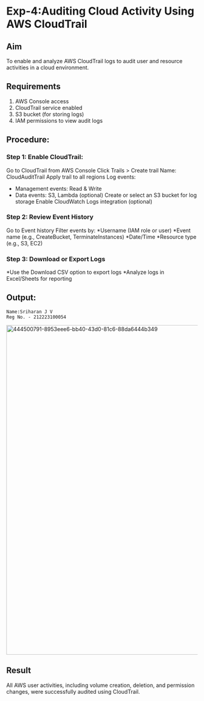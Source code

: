 # Exp-4:Auditing Cloud Activity Using AWS CloudTrail
## Aim
To enable and analyze AWS CloudTrail logs to audit user and resource activities in a cloud environment.
## Requirements
1. AWS Console access
2. CloudTrail service enabled
3. S3 bucket (for storing logs)
4. IAM permissions to view audit logs
## Procedure:
### Step 1: Enable CloudTrail:

Go to CloudTrail from AWS Console
Click Trails > Create trail
Name: CloudAuditTrail
Apply trail to all regions
Log events:
 * Management events: Read & Write
 * Data events: S3, Lambda (optional)
Create or select an S3 bucket for log storage
Enable CloudWatch Logs integration (optional)

### Step 2: Review Event History
Go to Event history
Filter events by:
*Username (IAM role or user)
*Event name (e.g., CreateBucket, TerminateInstances)
*Date/Time
*Resource type (e.g., S3, EC2)

### Step 3: Download or Export Logs

*Use the Download CSV option to export logs
*Analyze logs in Excel/Sheets for reporting


## Output:

```
Name:Sriharan J V
Reg No. - 212223100054
```
<img width="1064" height="868" alt="444500791-8953eee6-bb40-43d0-81c6-88da6444b349" src="https://github.com/user-attachments/assets/5523dd85-de35-483d-a6c7-927a1c9ba867" />


## Result

All AWS user activities, including volume creation, deletion, and permission changes, were successfully audited using CloudTrail.
